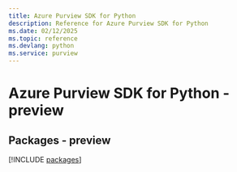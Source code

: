 ```yaml
---
title: Azure Purview SDK for Python
description: Reference for Azure Purview SDK for Python
ms.date: 02/12/2025
ms.topic: reference
ms.devlang: python
ms.service: purview
---
```

# Azure Purview SDK for Python - preview
## Packages - preview
[!INCLUDE [packages](purview-index.md)]